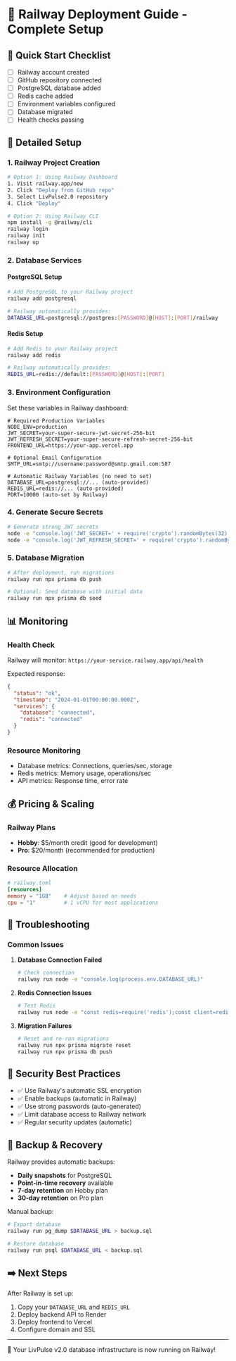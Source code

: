 # 🚂 Railway Deployment Guide - Complete Setup

## 🎯 Quick Start Checklist

- [ ] Railway account created
- [ ] GitHub repository connected
- [ ] PostgreSQL database added
- [ ] Redis cache added
- [ ] Environment variables configured
- [ ] Database migrated
- [ ] Health checks passing

## 🔧 Detailed Setup

### 1. Railway Project Creation
```bash
# Option 1: Using Railway Dashboard
1. Visit railway.app/new
2. Click "Deploy from GitHub repo"
3. Select LivPulse2.0 repository
4. Click "Deploy"

# Option 2: Using Railway CLI
npm install -g @railway/cli
railway login
railway init
railway up
```

### 2. Database Services

#### PostgreSQL Setup
```bash
# Add PostgreSQL to your Railway project
railway add postgresql

# Railway automatically provides:
DATABASE_URL=postgresql://postgres:[PASSWORD]@[HOST]:[PORT]/railway
```

#### Redis Setup  
```bash
# Add Redis to your Railway project
railway add redis

# Railway automatically provides:
REDIS_URL=redis://default:[PASSWORD]@[HOST]:[PORT]
```

### 3. Environment Configuration

Set these variables in Railway dashboard:
```env
# Required Production Variables
NODE_ENV=production
JWT_SECRET=your-super-secure-jwt-secret-256-bit
JWT_REFRESH_SECRET=your-super-secure-refresh-secret-256-bit
FRONTEND_URL=https://your-app.vercel.app

# Optional Email Configuration
SMTP_URL=smtp://username:password@smtp.gmail.com:587

# Automatic Railway Variables (no need to set)
DATABASE_URL=postgresql://... (auto-provided)
REDIS_URL=redis://... (auto-provided)
PORT=10000 (auto-set by Railway)
```

### 4. Generate Secure Secrets
```bash
# Generate strong JWT secrets
node -e "console.log('JWT_SECRET=' + require('crypto').randomBytes(32).toString('hex'))"
node -e "console.log('JWT_REFRESH_SECRET=' + require('crypto').randomBytes(32).toString('hex'))"
```

### 5. Database Migration
```bash
# After deployment, run migrations
railway run npx prisma db push

# Optional: Seed database with initial data
railway run npx prisma db seed
```

## 📊 Monitoring

### Health Check
Railway will monitor: `https://your-service.railway.app/api/health`

Expected response:
```json
{
  "status": "ok",
  "timestamp": "2024-01-01T00:00:00.000Z",
  "services": {
    "database": "connected",
    "redis": "connected"
  }
}
```

### Resource Monitoring
- Database metrics: Connections, queries/sec, storage
- Redis metrics: Memory usage, operations/sec
- API metrics: Response time, error rate

## 💰 Pricing & Scaling

### Railway Plans
- **Hobby**: $5/month credit (good for development)
- **Pro**: $20/month (recommended for production)

### Resource Allocation
```toml
# railway.toml
[resources]
memory = "1GB"    # Adjust based on needs
cpu = "1"         # 1 vCPU for most applications
```

## 🚨 Troubleshooting

### Common Issues
1. **Database Connection Failed**
   ```bash
   # Check connection
   railway run node -e "console.log(process.env.DATABASE_URL)"
   ```

2. **Redis Connection Issues**
   ```bash
   # Test Redis
   railway run node -e "const redis=require('redis');const client=redis.createClient(process.env.REDIS_URL);client.ping().then(console.log)"
   ```

3. **Migration Failures**
   ```bash
   # Reset and re-run migrations
   railway run npx prisma migrate reset
   railway run npx prisma db push
   ```

## 🔐 Security Best Practices

- ✅ Use Railway's automatic SSL encryption
- ✅ Enable backups (automatic in Railway)
- ✅ Use strong passwords (auto-generated)
- ✅ Limit database access to Railway network
- ✅ Regular security updates (automatic)

## 🔄 Backup & Recovery

Railway provides automatic backups:
- **Daily snapshots** for PostgreSQL
- **Point-in-time recovery** available
- **7-day retention** on Hobby plan
- **30-day retention** on Pro plan

Manual backup:
```bash
# Export database
railway run pg_dump $DATABASE_URL > backup.sql

# Restore database
railway run psql $DATABASE_URL < backup.sql
```

## ➡️ Next Steps

After Railway is set up:
1. Copy your `DATABASE_URL` and `REDIS_URL`
2. Deploy backend API to Render
3. Deploy frontend to Vercel
4. Configure domain and SSL

---

🎉 Your LivPulse v2.0 database infrastructure is now running on Railway!